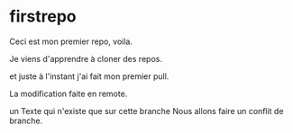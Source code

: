 # firstrepo

Ceci est mon premier repo, voila.

Je viens d'apprendre à cloner des repos.


et juste à l'instant j'ai fait mon premier pull.

La modification faite en remote.

un Texte qui n'existe que sur cette branche
Nous allons faire un conflit de branche.